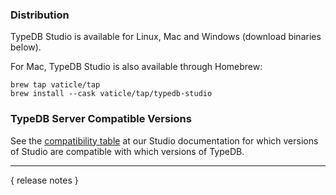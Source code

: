### Distribution

TypeDB Studio is available for Linux, Mac and Windows (download binaries below).

For Mac, TypeDB Studio is also available through Homebrew:

```
brew tap vaticle/tap
brew install --cask vaticle/tap/typedb-studio
```

### TypeDB Server Compatible Versions

See the [compatibility table](https://docs.vaticle.com/docs/studio/overview#version-compatibility) at our Studio
documentation for which versions of Studio are compatible with which versions of TypeDB.

---

{ release notes }

